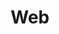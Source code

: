 ---
title: Web
layout: dashboard
permalink: /web.html
dashboard:
  container_id: webStats
  data_sources:
    yearly: /assets/web-all-yearly.csv
    monthly: /assets/web-all-monthly.csv
  default_frequency: monthly
  show_frequency_toggle: true
  default_tab: chart
  show_table: true
  charts:
    - type: line
      title: Total Visits Growth
      datasets:
        - row_index: 0
    - type: line
      title: Unique Visitors Growth
      datasets:
        - row_index: 1
    - type: bar
      title: Page Views by Year
      datasets:
        - row_index: 2
    - type: bar
      title: Bounce Rate by Year
      datasets:
        - row_index: 3
---